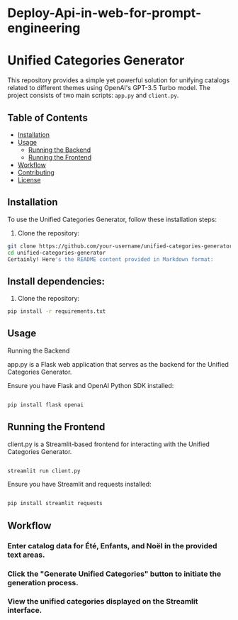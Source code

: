 # Deploy-Api-in-web-for-prompt-engineering
# Unified Categories Generator

This repository provides a simple yet powerful solution for unifying catalogs related to different themes using OpenAI's GPT-3.5 Turbo model. The project consists of two main scripts: `app.py` and `client.py`.

## Table of Contents
- [Installation](#installation)
- [Usage](#usage)
  - [Running the Backend](#running-the-backend)
  - [Running the Frontend](#running-the-frontend)
- [Workflow](#workflow)
- [Contributing](#contributing)
- [License](#license)

## Installation

To use the Unified Categories Generator, follow these installation steps:

1. Clone the repository:
   
```bash
git clone https://github.com/your-username/unified-categories-generator.git
cd unified-categories-generator
Certainly! Here's the README content provided in Markdown format:
```
## Install dependencies:

1. Clone the repository:

```bash
pip install -r requirements.txt
```
## Usage
Running the Backend

app.py is a Flask web application that serves as the backend for the Unified Categories Generator.

Ensure you have Flask and OpenAI Python SDK installed:

``` bash

pip install flask openai
```

## Running the Frontend

client.py is a Streamlit-based frontend for interacting with the Unified Categories Generator.

``` bash

streamlit run client.py
```
Ensure you have Streamlit and requests installed:

``` bash

pip install streamlit requests
```
## Workflow

### Enter catalog data for Été, Enfants, and Noël in the provided text areas.
### Click the "Generate Unified Categories" button to initiate the generation process.
### View the unified categories displayed on the Streamlit interface.
